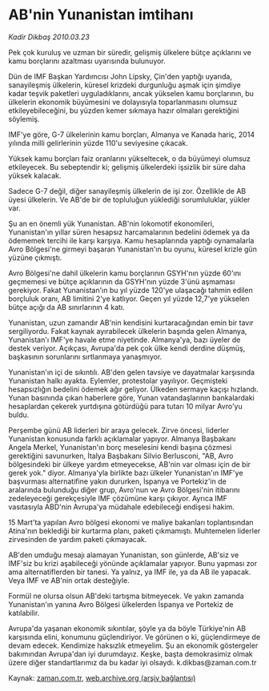# AB'nin Yunanistan imtihanı

*Kadir Dikbaş 2010.03.23*

<tr><td class="metin" colspan="2" style="padding-top: 20px; padding-left: 5px; ">Pek çok kuruluş ve uzman bir süredir, gelişmiş ülkelere bütçe açıklarını ve kamu borçlarını azaltması uyarısında bulunuyor.</td></tr><tr><td class="metin" colspan="2" style="padding-top: 20px; padding-left: 5px; "><p>Dün de IMF Başkan Yardımcısı John Lipsky, Çin'den yaptığı uyarıda, sanayileşmiş ülkelerin, küresel krizdeki durgunluğu aşmak için şimdiye kadar teşvik paketleri uyguladıklarını, ancak yükselen kamu borçlarının, bu ülkelerin ekonomik büyümesini ve dolayısıyla toparlanmasını olumsuz etkileyebileceğini, bu yüzden kemer sıkmaya hazır olmaları gerektiğini söylemiş.
<p> IMF'ye göre, G-7 ülkelerinin kamu borçları, Almanya ve Kanada hariç, 2014 yılında milli gelirlerinin yüzde 110'u seviyesine çıkacak.
<p> Yüksek kamu borçları faiz oranlarını yükseltecek, o da büyümeyi olumsuz etkileyecek. Bu sebeptendir ki; gelişmiş ülkelerdeki işsizlik bir süre daha yüksek kalacak.
<p> Sadece G-7 değil, diğer sanayileşmiş ülkelerin de işi zor. Özellikle de AB üyesi ülkelerin. Ve AB'de bir de topluluğun yüklediği sorumluluklar, yükler var.
<p> Şu an en önemli yük Yunanistan. AB'nin lokomotif ekonomileri, Yunanistan'ın yıllar süren hesapsız harcamalarının bedelini ödemek ya da ödememek tercihi ile karşı karşıya. Kamu hesaplarında yaptığı oynamalarla Avro Bölgesi'ne girmeyi başaran Yunanistan'ın bu oyunu, küresel krizle gün yüzüne çıkmıştı.
<p> Avro Bölgesi'ne dahil ülkelerin kamu borçlarının GSYH'nın yüzde 60'ını geçmemesi ve bütçe açıklarının da GSYH'nın yüzde 3'ünü aşmaması gerekiyor. Fakat Yunanistan'ın bu yıl yüzde 120'ye ulaşacağı tahmin edilen borçluluk oranı, AB limitini 2'ye katlıyor. Geçen yıl yüzde 12,7'ye yükselen bütçe açığı da AB sınırlarının 4 katı. 
<p> Yunanistan, uzun zamandır AB'nin kendisini kurtaracağından emin bir tavır sergiliyordu. Fakat kaynak ayırabilecek ülkelerin başında gelen Almanya, Yunanistan'ı IMF'ye havale etme niyetinde. Almanya'ya, bazı üyeler de destek veriyor. Açıkçası, Avrupa'da pek çok ülke kendi derdine düşmüş, başkasının sorunlarını sırtlanmaya yanaşmıyor.
<p> Yunanistan'ın içi de sıkıntılı. AB'den gelen tavsiye ve dayatmalar karşısında Yunanistan halkı ayakta. Eylemler, protestolar yayılıyor. Geçmişteki hesapsızlığın bedelini ödemek ağır geliyor. Ülkeden sermaye kaçışı hızlandı. Yunan basınında çıkan haberlere göre, Yunan vatandaşlarının bankalardaki hesaplardan çekerek yurtdışına götürdüğü para tutarı 10 milyar Avro'yu buldu.
<p> Perşembe günü AB liderleri bir araya gelecek. Zirve öncesi, liderler Yunanistan konusunda farklı açıklamalar yapıyor. Almanya Başbakanı Angela Merkel, Yunanistan'ın borç meselesini kendi başına çözmesi gerektiğini savunurken, İtalya Başbakanı Silvio Berlusconi, "AB, Avro bölgesindeki bir ülkeye yardım etmeyecekse, AB'nin var olması için de bir gerek yok." diyor. Almanya'yla birlikte bazı ülkeler Yunanistan'ın IMF'ye başvurması alternatifine yakın dururken, İspanya ve Portekiz'in de aralarında bulunduğu diğer grup, Avro'nun ve Avro Bölgesi'nin itibarını zedeleyeceği gerekçesiyle IMF çözümüne karşı çıkıyor. Ayrıca IMF vasıtasıyla ABD'nin Avrupa'ya müdahale edebileceği endişesi hakim.
<p> 15 Mart'ta yapılan Avro bölgesi ekonomi ve maliye bakanları toplantısından Atina'nın beklediği bir kurtarma planı, paketi çıkmamıştı. Muhtemelen liderler zirvesinden de yardım paketi çıkmayacak.
<p> AB'den umduğu mesajı alamayan Yunanistan, son günlerde, AB'siz ve IMF'siz bu krizi aşabileceği yönünde açıklamalar yapıyor. Bunu yapması zor ama alternatiflerden bir tanesi. Ya yalnız, ya IMF ile, ya da AB ile yapacak. Veya IMF ve AB'nin ortak desteğiyle.
<p> Formül ne olursa olsun AB'deki tartışma bitmeyecek. Ve yakın zamanda Yunanistan'ın yanına Avro Bölgesi ülkelerden İspanya ve Portekiz de katılabilir.
<p> Avrupa'da yaşanan ekonomik sıkıntılar, şöyle ya da böyle Türkiye'nin AB karşısında elini, konumunu güçlendiriyor. Ve görünen o ki, güçlendirmeye de devam edecek. Kendimize haksızlık etmeyelim. Şu an ekonomik göstergeler bakımından Avrupa'dan iyi durumdayız. Keşke, başta demokrasimiz olmak üzere diğer standartlarımız da bu kadar iyi olsaydı. k.dikbas@zaman.com.tr <br/></p></p></p></p></p></p></p></p></p></p></p></p></p></td></tr>

Kaynak: [zaman.com.tr](http://zaman.com.tr/yazar.do?yazino=964697), [web.archive.org (arşiv bağlantısı)](http://web.archive.org/web/20100409024344/http://www.zaman.com.tr:80/yazar.do?yazino=964697)
